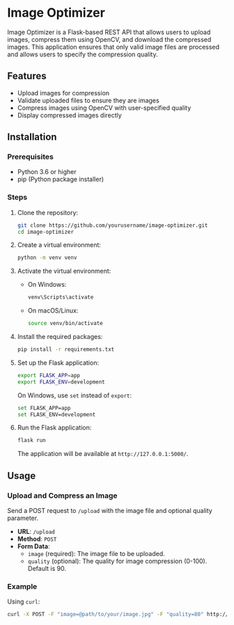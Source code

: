 # Image Optimizer

Image Optimizer is a Flask-based REST API that allows users to upload images, compress them using OpenCV, and download the compressed images. This application ensures that only valid image files are processed and allows users to specify the compression quality.

## Features

- Upload images for compression
- Validate uploaded files to ensure they are images
- Compress images using OpenCV with user-specified quality
- Display compressed images directly

## Installation

### Prerequisites

- Python 3.6 or higher
- pip (Python package installer)

### Steps

1. Clone the repository:

   ```sh
   git clone https://github.com/yourusername/image-optimizer.git
   cd image-optimizer
   ```

2. Create a virtual environment:

   ```sh
   python -m venv venv
   ```

3. Activate the virtual environment:

   - On Windows:

     ```sh
     venv\Scripts\activate
     ```

   - On macOS/Linux:

     ```sh
     source venv/bin/activate
     ```

4. Install the required packages:

   ```sh
   pip install -r requirements.txt
   ```

5. Set up the Flask application:

   ```sh
   export FLASK_APP=app
   export FLASK_ENV=development
   ```

   On Windows, use `set` instead of `export`:

   ```sh
   set FLASK_APP=app
   set FLASK_ENV=development
   ```

6. Run the Flask application:

   ```sh
   flask run
   ```

   The application will be available at `http://127.0.0.1:5000/`.

## Usage

### Upload and Compress an Image

Send a POST request to `/upload` with the image file and optional quality parameter.

- **URL**: `/upload`
- **Method**: `POST`
- **Form Data**:
  - `image` (required): The image file to be uploaded.
  - `quality` (optional): The quality for image compression (0-100). Default is 90.

### Example

Using `curl`:

```sh
curl -X POST -F "image=@path/to/your/image.jpg" -F "quality=80" http://127.0.0.1:5000/upload --output compressed_image.jpg
```
